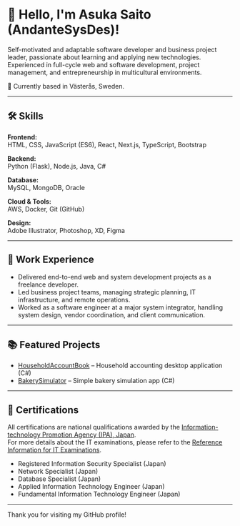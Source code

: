 # 👋 Hello, I'm Asuka Saito (AndanteSysDes)!

Self-motivated and adaptable software developer and business project leader, passionate about learning and applying new technologies.  
Experienced in full-cycle web and software development, project management, and entrepreneurship in multicultural environments.

🌟 Currently based in Västerås, Sweden.

---

## 🛠 Skills

**Frontend:**  
HTML, CSS, JavaScript (ES6), React, Next.js, TypeScript, Bootstrap

**Backend:**  
Python (Flask), Node.js, Java, C#

**Database:**  
MySQL, MongoDB, Oracle

**Cloud & Tools:**  
AWS, Docker, Git (GitHub)

**Design:**  
Adobe Illustrator, Photoshop, XD, Figma

---

## 💼 Work Experience

- Delivered end-to-end web and system development projects as a freelance developer.
- Led business project teams, managing strategic planning, IT infrastructure, and remote operations.
- Worked as a software engineer at a major system integrator, handling system design, vendor coordination, and client communication.

---

## 📚 Featured Projects

- [HouseholdAccountBook](https://github.com/AndanteSysDes/HouseholdAccountBook) – Household accounting desktop application (C#)
- [BakerySimulator](https://github.com/AndanteSysDes/BakerySimulator) – Simple bakery simulation app (C#)

---

## 📄 Certifications

All certifications are national qualifications awarded by the [Information-technology Promotion Agency (IPA), Japan](https://www.ipa.go.jp/en/index.html).  
For more details about the IT examinations, please refer to the [Reference Information for IT Examinations](https://www.ipa.go.jp/en/it-examinations/reference.html).

- Registered Information Security Specialist (Japan)
- Network Specialist (Japan)
- Database Specialist (Japan)
- Applied Information Technology Engineer (Japan)
- Fundamental Information Technology Engineer (Japan)

---


Thank you for visiting my GitHub profile!
